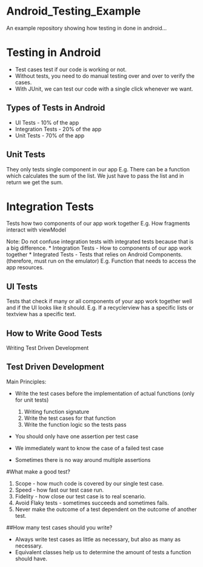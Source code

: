 # Android_Testing_Example
An example repository showing how testing in done in android...

# Testing in Android
* Test cases test if our code is working or not. 
* Without tests, you need to do manual testing over and over to verify the cases. 
* With JUnit, we can test our code with a single click whenever we want.

## Types of Tests in Android 

  * UI Tests - 10% of the app
  * Integration Tests - 20% of the app
  * Unit Tests - 70% of the app

## Unit Tests 
They only tests single component in our app
E.g. There can be a function which calculates the sum of the list.
     We just have to pass the list and in return we get the sum. 

# Integration Tests
Tests how two components of our app work together
E.g. How fragments interact with viewModel

Note: Do not confuse integration tests with integrated tests because that is a big difference. 
      * Integration Tests - How to components of our app work together
      * Integrated Tests -  Tests that relies on Android Components. (therefore, must run on the emulator)
        E.g. Function that needs to access the app resources. 

## UI Tests
Tests that check if many or all components of your app work together well and if the UI looks like it should. 
E.g. If a recyclerview has a specific lists or textview has a specific text.

## How to Write Good Tests

Writing Test Driven Development 

## Test Driven Development

Main Principles: 

* Write the test cases before the implementation of actual functions (only for unit tests)
  1. Writing function signature 
  2. Write the test cases for that function 
  3. Write the function logic so the tests pass

* You should only have one assertion per test case
* We immediately want to know the case of a failed test case
* Sometimes there is no way around multiple assertions 

#What make a good test?

1. Scope - how much code is covered by our single test case. 
2. Speed - how fast our test case run. 
3. Fidelity - how close our test case is to real scenario. 
4. Avoid Flaky tests - sometimes succeeds and sometimes fails.
5. Never make the outcome of a test dependent on the outcome of another test. 

##How many test cases should you write? 
* Always write test cases as little as necessary, but also as many as necessary. 
* Equivalent classes help us to determine the amount of tests a function should have.
